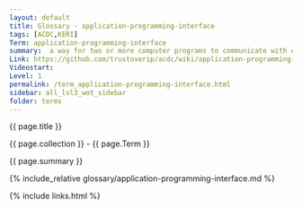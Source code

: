 ```yaml
---
layout: default
title: Glossary - application-programming-interface
tags: [ACDC,KERI]
Term: application-programming-interface
summary:  a way for two or more computer programs to communicate with each other.
Link: https://github.com/trustoverip/acdc/wiki/application-programming-interface
Videostart: 
Level: 1
permalink: /term_application-programming-interface.html
sidebar: all_lvl3_wot_sidebar
folder: terms
---
```


{{ page.title }}

{{ page.collection }} - {{ page.Term }}

   {{ page.summary }}

{% include_relative glossary/application-programming-interface.md %}

 {% include links.html %} 
